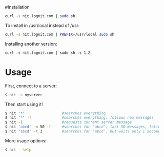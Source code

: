 #Installation

```sh
curl -s nit.lognit.com | sudo sh
```

To install in /usr/local instead of /usr:

```sh
curl -s nit.lognit.com | PREFIX=/usr/local sudo sh
```

Installing another version:

```
curl -s nit.lognit.com | sudo sh -s 1.2
```

# Usage

First, connect to a server:

```sh
$ nit -s myserver
```

Then start using it!

```sh
$ nit '*'                 #searches everything
$ nit '*' -f              #searches everything, follows new messages
$ nit -i                  #requests current server message
$ nit 'abcd' -n 50 -f     #searches for 'abcd', last 50 messages, following new messages
$ nit 'abcd' -t 1         #searches for 'abcd', but waits only 1 second to all lognit nodes to respond.
```

More usage options:

```sh
$ nit --help
```
